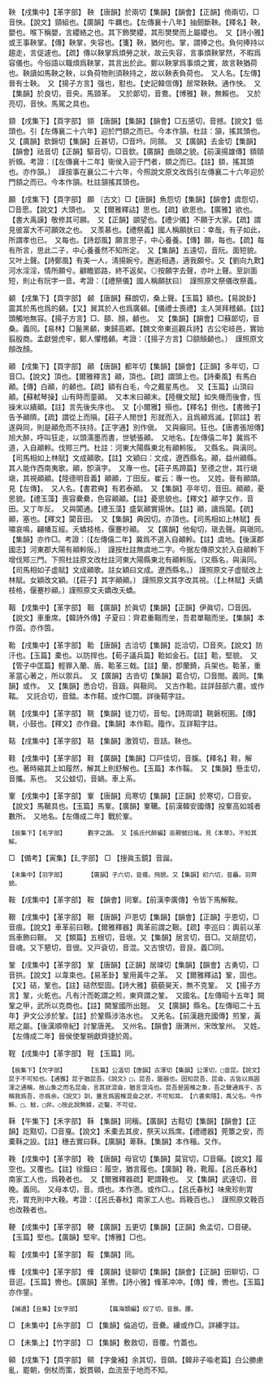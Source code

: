 <!-- { "loadSidebar": true } -->
鞅	【戌集中】【革字部】	鞅	【唐韻】於兩切【集韻】【韻會】【正韻】倚兩切，□音怏。【說文】頸組也。【廣韻】牛羈也。【左傳襄十八年】抽劒斷鞅。【釋名】鞅，嬰也。喉下稱嬰，言纓絡之也。其下飾樊纓，其形樊樊而上屬纓也。　又【詩小雅】或王事鞅掌。【傳】鞅掌，失容也。【箋】鞅，猶何也。掌，謂捧之也。負何捧持以趨走，言促遽也。【疏】傳以鞅掌爲煩勞之狀，故云失容，言事煩鞅掌然，不暇爲容儀也。今俗語以職煩爲鞅掌，其言出於此。鄭以鞅掌爲事煩之實，故言鞅猶荷也。鞅讀如馬鞅之鞅，以負荷物則須鞅持之，故以鞅表負荷也。　又人名。【左傳】晉有士鞅。　又【揚子方言】强也，懟也。【史記韓信傳】居常鞅鞅。通作怏。　又【集韻】於良切，音央。馬頸革。　又於郞切，音鴦。【博雅】鞅，無賴也。　又於亮切，音怏。馬駕之具也。

顉	【戌集下】【頁字部】	顉	【唐韻】【集韻】【韻會】□五感切，音撼。【說文】低頭也。引【左傳襄二十六年】迎於門顉之而已。今本作頷。杜註：頷，搖其頭也。　又【廣韻】欽錦切【集韻】丘甚切，□音坅。同顩。　又【廣韻】去金切【集韻】【韻會】祛音切【正韻】驅音切，□音欽。【廣韻】曲頤之貌。【前漢揚雄傳】顉頤折頞。考證：〔【左傳襄十二年】衞侯入迎于門者，顉之而已。【註】顉，搖其頭也。亦作頷。〕　謹按事在襄公二十六年，今照說文原文改爲引左傳襄二十六年迎於門顉之而已。今本作頷。杜註頷搖其頭也。 

願	【戌集下】【頁字部】	願	〔古文〕□【唐韻】魚怨切【集韻】【韻會】虞怨切，□音愿。【說文】大頭也。　又【爾雅釋詁】思也。【疏】欲思也。【廣雅】欲也。【書大禹謨】敬修其可願。　又【正韻】顗望也。【禮少儀】不願于大家。【疏】謂見彼富大不可願效之也。　又羡慕也。【禮祭義】國人稱願肰曰：幸哉，有子如此，所謂孝也已。　又每也。【詩邶風】願言思子，中心養養。【傳】願，每也。【疏】每有所言，思此二子，中心養養然不知所定。　又【集韻】五遠切，音阮。面短貌。　又叶上聲。【詩鄭風】有美一人，淸揚婉兮。邂逅相遇，適我願兮。又【劉向九歎】河水淫淫，情所願兮。顧瞻郢路，終不返矣。◎按願字去聲，亦叶上聲。至訓面短，則止有阮字一音。考證：〔【禮祭儀】國人稱願肰曰〕　謹照原文祭儀改祭義。 

顙	【戌集下】【頁字部】	顙	【唐韻】蘇朗切，桑上聲。【玉篇】額也。【易說卦】震其於馬也爲的顙。【又】巽其於人也爲廣顙。【儀禮士喪禮】主人哭拜稽顙。【註】頭觸地無容。【揚子方言】□、頟、顏，顙也。　又【集韻】【韻會】□蘇郞切，音桑。義同。【易林】□鬣黑顙，東歸高鄕。【魏文帝東巡觀兵詩】古公宅岐邑，實始翦殷商。孟獻營虎牢，鄭人懼稽顙。考證：〔【揚子方言】□頟頠顙也。〕　謹照原文頠改顏。 

顚	【戌集下】【頁字部】	顚	【唐韻】都年切【集韻】【韻會】【正韻】多年切，□音□。【說文】頂也。【爾雅釋言】顚，頂也。【疏】謂頭上也。【詩秦風】有馬白顚。【傳】白顚，的顙也。【疏】額有白毛，今之戴星馬也。　又【玉篇】山頂曰顚。【蘇軾琴操】山有時而童顚。　又本末曰顚末。【陸機文賦】如失機而後會，恆操末以續顚。【註】言先後失序也。　又【小爾雅】殞也。【釋名】倒也。【書微子】告予顚隮。【疏】謂從上而隕。【莊子人閒世】形就而入，且爲顚爲滅。【郭註】若遂與同，則是顚危而不扶持。【正字通】別作傎。　又與癲同。狂也。【唐書張旭傳】旭大醉，呼叫狂走，以頭濡墨而書，世號張顚。　又地名。【左傳僖二年】冀爲不道，入自顚軨。伐鄍三門。杜註：河東大陽縣東北有顚軨阪。　又縣名。與滇同。【司馬相如上林賦】文成顚歌。【註】文穎曰：文成，遼西縣名。顚，益州顚縣。其人能作西南夷歌。顚，卽滇字。　又專一也。【莊子馬蹄篇】至德之世，其行塡塡，其視顚顚。【陸德明音義】顚顚，丁田反。崔云：專一也。　又姓。晉有顚頡。見【左傳】。　又人名。【書君奭】有若泰顚。　又【集韻】亭年切，音田。顚顚，憂思貌。【禮玉藻】喪容纍纍，色容顚顚。【註】憂思貌也。【釋文】顚字又作，音田。又丁年反。　又與闐通。【禮玉藻】盛氣顚實揚休。【註】顚，讀爲闐。【疏】顚，塞也。【釋文】闐音田。　又【集韻】典因切。亦頂也。【司馬相如上林賦】長嘯哀鳴，翩幡互經。夭蟜枝格，偃蹇杪顚。　又【廣韻】他甸切，瑱去聲。與瑱同。　【集韻】亦作□。考證：〔【左傳僖二年】冀爲不道入自顚軨。【註】虞地。【後漢郡國志】河東郡大陽有顚軨阪。〕　謹按杜註無虞地二字。今据左傳原文於入自顚軨下增伐鄍三門。下照杜註原文改杜註河東大陽縣東北有顚軨阪。〔又縣名，與滇同。【司馬相如子虚賦】文成顚歌。註女穎曰文成。遼西縣名。〕 謹照原文子虚賦改上林賦。女穎改文穎。〔【莊子】其字顚顚。〕 謹照原文其字改其視。〔【上林賦】夭嬌枝格，偃蹇杪顚。〕謹照原文夭嬌改夭蟜。 

鞇	【戌集中】【革字部】	鞇	【廣韻】於眞切【集韻】【正韻】伊眞切，□音因。【說文】車重席。【韓詩外傳】子夏曰：齊君重鞇而坐，吾君單鞇而坐。【集韻】本作茵。亦作筃。

鞈	【戌集中】【革字部】	鞈	【唐韻】古洽切【集韻】訖洽切，□音夾。【說文】防汗也。【玉篇】橐也。以防捍也。【荀子議兵篇】鞈如金石。【註】鞈，堅貌。　又【管子中匡篇】輕罪入蘭、盾、鞈革三戟。【註】蘭，卽蘭錡，兵架也。鞈革，重革當心著之，所以禦兵。　又【廣韻】古沓切【集韻】葛合切，□音閤。義同。【集韻】或作。　又【集韻】悉合切，音趿。與靸同。　又古作鞈。註詳鼓部六畫。或作鞜。　又託合切，音錔。本作鞳。或作□闒。詳後鞳字註。

鞉	【戌集中】【革字部】	鞉	【集韻】徒刀切，音匋。【詩周頌】鞉磐柷圉。【傳】鞉，小鼓也。【釋文】亦作鼗。【集韻】本作鞀。籀作。互詳鞀字註。

鞊	【戌集中】【革字部】	鞊	【集韻】激質切，音詰。鞅也。

鞋	【戌集中】【革字部】	鞋	【廣韻】【集韻】□戸佳切，音膎。【釋名】鞋，解也。著時縮其上如履然，解其上則舒解也。【玉篇】本作鞵。　又【集韻】懸圭切，音攜。系也。　又公蛙切，音媧。車上系。

鞌	【戌集中】【革字部】	鞌	【唐韻】烏寒切【集韻】【正韻】於寒切，□音安。【說文】馬鞁具也。【玉篇】馬鞌。【廣韻】鞌韉。【前漢韓安國傳】投鞌高如城者數所。　又地名。【左傳成二年】戰於鞌。

	【辰集下】【毛字部】		氍字之譌。　又【張氏代醉編】巫覡號曰瑤。見《本草》。不知其解。

□	【備考】【寅集】【廴字部】	□	【搜眞玉鏡】音誕。

	【未集中】【羽字部】		【廣韻】子六切，音蹙。飛貌。又【集韻】初六切，音矗。羽齊貌。

鞍	【戌集中】【革字部】	鞍	【韻會】同鞌。【前漢李廣傳】令皆下馬解鞍。

鞎	【戌集中】【革字部】	鞎	【唐韻】戸恩切【集韻】【韻會】【正韻】乎恩切，□音痕。【說文】車革前曰鞎。【爾雅釋器】輿革前謂之鞎。【疏】李巡曰：輿前以革爲車飾曰鞎。　又【類篇】五根切，音垠。又【集韻】居言切，音□。又胡昆切，音魂。又下懇切，音很。又戸袞切，音混。又古恨切，音艮。義□同。

鞏	【戌集中】【革字部】	鞏	【唐韻】【正韻】居竦切【集韻】【韻會】古勇切，□音拱。【說文】以韋束也。【易革卦】鞏用黃牛之革。　又【爾雅釋詁】鞏，固也。【又】硈，鞏也。【註】硈然堅固。【詩大雅】藐藐昊天，無不克鞏。　又【揚子方言】鞏，火乾也。凡有汁而乾謂之煎，東齊謂之鞏。　又國名。【左傳昭十五年】闕鞏之甲，武所以克商也。【註】闕鞏國所出鎧。　又【廣韻】縣名。【左傳昭二十五年】尹文公涉於鞏。【註】於鞏縣涉洛水也。　又羌名。【前漢趙充國傳】煎鞏，黃羝之屬。【後漢順帝紀】討鞏唐羌。　又州名。【韻會】唐渭州，宋攺鞏州。　又姓。【左傳成二年】晉侯使鞏朔獻齊捷於周。

鞓	【戌集中】【革字部】	鞓	【玉篇】同。

	【辰集下】【欠字部】		【玉篇】公溫切【唐韻】古渾切【集韻】公渾切，□音昆。【說文】昆于不可知也。【通雅】昆于猶昆吾。《說文》□，昆吾，圜器也。因知昆吾、昆侖，古皆以爲圓渾之通稱，故山象之而名昆侖，言其狀混侖，猶言混沌也。昆吾是圓椎之象，吾之聲通爲于，古稱我爲吾，亦爲余。《說文》訓，蓋言爲圓椎混侖之狀，不可知耳。　【六書索隱】，禹父名。今作鯀、□、鮌，□非。○按此說無據，近鑿，不可從。

鞂	【午集下】【禾字部】	鞂	【集韻】同稭。【廣韻】古黠切【集韻】【韻會】【正韻】訖黠切，□音戛。【說文】禾橐去其皮，祭天以爲席。【禮禮器】莞簟之安，而橐鞂之設。【註】穗去實曰鞂。【廣韻】萆鞂。【集韻】本作稭。又作。

鞔	【戌集中】【革字部】	鞔	【唐韻】母官切【集韻】莫官切，□音瞞。【說文】履空也。又覆也。【註】徐鍇曰：履空，猶言履也。【廣韻】鞔，靴履。【呂氏春秋】南家工人也，爲鞔者也。　又【爾雅釋器疏】靶謂鞔也。　又【集韻】武遠切，音晚。義同。　又母本切，音。煩也。本作懣。或作□、。【呂氏春秋】味衆珍則胃充，胃充則中大鞔。考證：〔【呂氏春秋】南家工人也。爲鞔百也。〕　謹照原文鞔百也改鞔者也。 

鞕	【戌集中】【革字部】	鞕	【廣韻】五更切【集韻】【正韻】魚孟切，□音硬。【玉篇】堅也。【廣韻】堅牢。【博雅】□也。

鞖	【戌集中】【革字部】	鞖	【集韻】同。

鞗	【戌集中】【革字部】	鞗	【廣韻】徒聊切【集韻】【韻會】【正韻】田聊切，□音迢。【玉篇】轡也。【廣韻】革轡。【詩小雅】鞗革冲冲。【傳】鞗，轡也。【玉篇】亦作鋚。

	【補遺】【丑集】【女字部】		【篇海類編】奴了切，音裊。腰。

□	【未集中】【糸字部】	□	【集韻】倫追切，音纍。纝或作□。詳纝字註。

□	【未集上】【竹字部】	□	【集韻】敷救切，音覆。竹蓋也。

顊	【戌集下】【頁字部】	顊	【字彙補】余其切，音頤。【韓非子喩老篇】白公勝慮亂，罷朝，倒杖而策，銳貫顊，血流至于地而不知。


